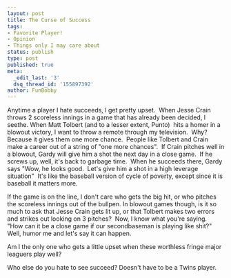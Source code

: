 ```yaml
---
layout: post
title: The Curse of Success
tags:
- Favorite Player!
- Opinion
- Things only I may care about
status: publish
type: post
published: true
meta:
  _edit_last: '3'
  dsq_thread_id: '155897392'
author: FunBobby
---
```

Anytime a player I hate succeeds, I get pretty upset.  When Jesse Crain throws 2 scoreless innings in a game that has already been decided, I seethe. When Matt Tolbert (and to a lesser extent, Punto)  hits a homer in a blowout victory, I want to throw a remote through my television.  Why? Because it gives them one more chance.  People like Tolbert and Crain make a career out of a string of "one more chances".  If Crain pitches well in a blowout, Gardy will give him a shot the next day in a close game.  If he screws up, well, it's back to garbage time.  When he succeeds there, Gardy says "Wow, he looks good.  Let's give him a shot in a high leverage situation"  It's like the baseball version of cycle of poverty, except since it is baseball it matters more.

If the game is on the line, I don't care who gets the big hit, or who pitches the scoreless innings out of the bullpen. In blowout games though, is it so much to ask that Jesse Crain gets lit up, or that Tolbert makes two errors and strikes out looking on 3 pitches?  Now, I know what you're saying.  "How can it be a close game if our secondbaseman is playing like shit?" Well, humor me and let's say it can happen.

Am I the only one who gets a little upset when these worthless fringe major leaguers play well?

Who else do you hate to see succeed? Doesn't have to be a Twins player.
